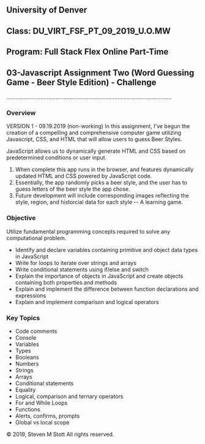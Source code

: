 ## University of Denver 
## Class: DU_VIRT_FSF_PT_09_2019_U.O.MW
## Program: Full Stack Flex Online Part-Time
## 03-Javascript Assignment Two (Word Guessing Game - Beer Style Edition) - Challenge
...........................................................................................................

### Overview
VERSION 1 - 09.19.2019 (non-working)
In this assignment, I've begun the creation of a compelling and comprehensive computer game utilizing Javascript, CSS, and HTML that will allow users to guess Beer Styles.

JavaScript allows us to dynamically generate HTML and CSS based on predetermined conditions or user input.
1. When complete this app runs in the browser, and features dynamically updated HTML and CSS powered by JavaScript code. 
2. Essentially, the app randomly picks a beer style, and the user has to guess letters of the beer style the app chose.
3. Future development will include corresponding images reflecting the style, region, and historcial data for each style -- A learning game.

### Objective
Utilize fundamental programming concepts required to solve any computational problem.
* Identify and declare variables containing primitive and object data types in JavaScript
* Write for loops to iterate over strings and arrays
* Write conditional statements using if/else and switch
* Explain the importance of objects in JavaScript and create objects containing both properties and methods
* Explain and implement the difference between function declarations and expressions
* Explain and implement comparison and logical operators

### Key Topics
* Code comments
* Console
* Variables
* Types
* Booleans
* Numbers
* Strings
* Arrays
* Conditional statements
* Equality
* Logical, comparison and ternary operators
* For and While Loops
* Functions
* Alerts, confirms, prompts
* Global vs local scope


© 2019, Steven M Stott
All rights reserved.

